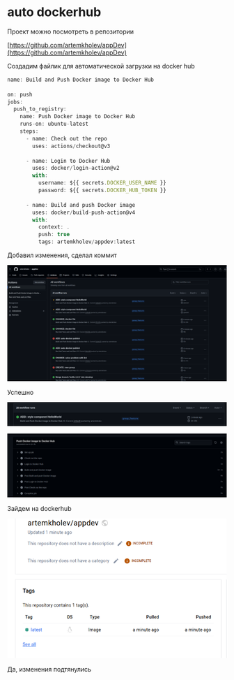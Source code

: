 # auto dockerhub

Проект можно посмотреть в репозитории

[https://github.com/artemkholev/appDev](https://github.com/artemkholev/appDev)

Создадим файлик для автоматической загрузки на docker hub

```jsx
name: Build and Push Docker image to Docker Hub

on: push
jobs:
  push_to_registry:
    name: Push Docker image to Docker Hub
    runs-on: ubuntu-latest
    steps:
      - name: Check out the repo
        uses: actions/checkout@v3
      
      - name: Login to Docker Hub
        uses: docker/login-action@v2
        with:
          username: ${{ secrets.DOCKER_USER_NAME }}
          password: ${{ secrets.DOCKER_HUB_TOKEN }}
    
      - name: Build and push Docker image
        uses: docker/build-push-action@v4
        with:
          context: .
          push: true
          tags: artemkholev/appdev:latest
```

Добавил изменения, сделал коммит

![Untitled](photo/Untitled.png)

Успешно

![Untitled](photo/Untitled%201.png)

![Untitled](photo/Untitled%202.png)

Зайдем на dockerhub 

![Untitled](photo/Untitled%203.png)

Да, изменения подтянулись